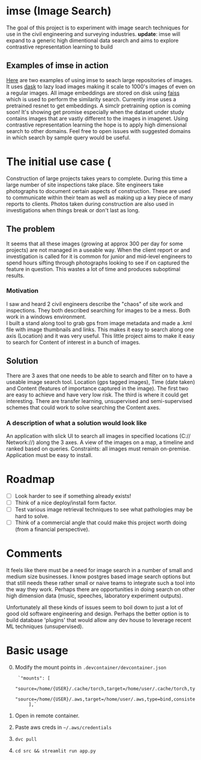 # imse (Image Search)
The goal of this project is to experiment with image search techniques for use in the civil engineering and surveying industries. 
__update__: imse will expand to a generic high dimentional data search and aims to explore contrastive representation learning to build 

## Examples of imse in action
[Here](https://www.youtube.com/watch?v=DEC2m7qAmIg&list=PL0CXgB_3GSNdDHycHhvneodTndJwwY-uT) are two examples of using imse to seach large repositories of images. It uses [dask](https://dask.org/) to lazy load images making it scale to 1000's images of even on a regular images. All image embeddings are stored on disk using [faiss](https://github.com/facebookresearch/faiss) which is used to perform the similarity search. Currently imse uses a pretrained resnet to get embeddings. A simclr pretraining option is coming soon! It's showing get promise especially when the dataset under study contains images that are vastly different to the images in imagenet. Using contrastive representation learning the hope is to apply high dimensional search to other domains. Feel free to open issues with suggested domains in which search by sample query would be useful. 

# The initial use case (
Construction of large projects takes years to complete. During this time a large number of site inspections take place. Site engineers take photographs to document certain aspects of construction. These are used to communicate within their team as well as making up a key piece of many reports to clients. Photos taken during construction are also used in investigations when things break or don't last as long.

## The problem
It seems that all these images (growing at approx 300 per day for some projects) are not managed in a useable way. When the client report or and investigation is called for it is common for junior and mid-level engineers to spend hours sifting through photographs looking to see if on captured the feature in question. This wastes a lot of time and produces suboptimal results.
### Motivation 
I saw and heard 2 civil engineers describe the "chaos" of site work and inspections. They both described searching for images to be a mess. Both work in a windows environment.  
I built a stand along tool to grab gps from image metadata and made a .kml file with image thumbnails and links. This makes it easy to search along one axis (Location) and it was very useful. This little project aims to make it easy to search for Content of interest in a bunch of images.   

## Solution
There are 3 axes that one needs to be able to search and filter on to have a useable image search tool. Location (gps tagged images), Time (date taken) and Content (features of importance captured in the image). 
The first two are easy to achieve and have very low risk. The third is where it could get interesting. There are transfer learning, unsupervised and semi-supervised schemes that could work to solve searching the Content axes. 

### A description of what a solution would look like
An application with slick UI to search all images in specified locations (C:// Network://) along the 3 axes. 
A view of the images on a map, a timeline and ranked based on queries.
Constraints: all images must remain on-premise. Application must be easy to install. 
    

# Roadmap
- [ ] Look harder to see if something already exists!
- [ ] Think of a nice deploy/install form factor.
- [ ] Test various image retrieval techniques to see what pathologies may be hard to solve.
- [ ] Think of a commercial angle that could make this project worth doing (from a financial perspective).

# Comments
It feels like there must be a need for image search in a number of small and medium size businesses. I know postgres based image search options but that still needs these rather small or naive teams to integrate such a tool into the way they work. 
Perhaps there are  opportunities in doing search on other high dimension data (music, speeches, laboratory experiment outputs).

Unfortunately all these kinds of issues seem to boil down to just a lot of good old software engineering and design. Perhaps the better option is to build database 'plugins' that would allow any dev house to leverage recent ML techniques (unsupervised).

# Basic usage
0. Modify the mount points in `.devcontainer/devcontainer.json
`

        `"mounts": [
                "source=/home/{USER}/.cache/torch,target=/home/user/.cache/torch,type=bind,consistency=cached", 
                "source=/home/{USER}/.aws,target=/home/user/.aws,type=bind,consistency=cached"
            ],`
1. Open in remote container. 
2. Paste aws creds in `~/.aws/credentials`
3. `dvc pull`
4. `cd src && streamlit run app.py`
